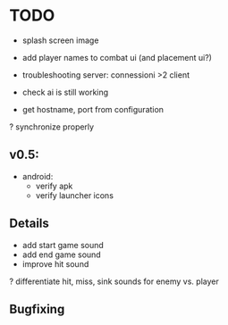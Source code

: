 # TODO

- splash screen image
- add player names to combat ui (and placement ui?)

- troubleshooting server: connessioni >2 client
- check ai is still working
- get hostname, port from configuration  

? synchronize properly

## v0.5:

- android:
  - verify apk
  - verify launcher icons


## Details
- add start game sound
- add end game sound
- improve hit sound

? differentiate hit, miss, sink sounds for enemy vs. player
  
  
## Bugfixing
